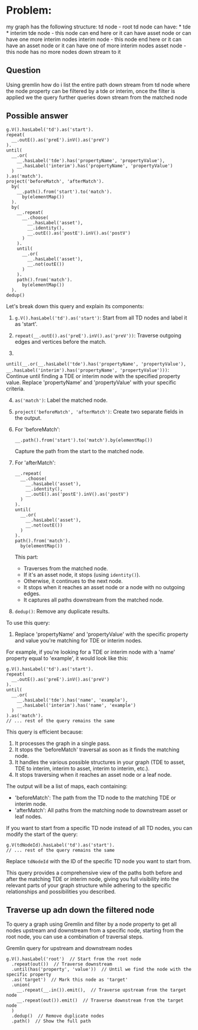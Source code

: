 # Problem:
my graph has the following structure:
td node - root
td node can have: * tde * interim
tde node - this node can end here  or it  can have asset node  or can have one more interim nodes
interim node - this node end here or it can have an asset node or it can have one of more interim nodes
asset node - this node has no more nodes down stream to it

## Question
Using gremlin how do i list the entire path down stream from td node where the node property  can  be filtered by a tde or interim, once the filter is applied we the query further queries down stream from the matched node


## Possible answer
```gremlin
g.V().hasLabel('td').as('start').
repeat(
  __.outE().as('preE').inV().as('preV')
).
until(
  __.or(
    __.hasLabel('tde').has('propertyName', 'propertyValue'),
    __.hasLabel('interim').has('propertyName', 'propertyValue')
  )
).as('match').
project('beforeMatch', 'afterMatch').
  by(
    __.path().from('start').to('match').
      by(elementMap())
  ).
  by(
    __.repeat(
      __.choose(
        __.hasLabel('asset'),
        __.identity(),
        __.outE().as('postE').inV().as('postV')
      )
    ).
    until(
      __.or(
        __.hasLabel('asset'),
        __.not(outE())
      )
    ).
    path().from('match').
      by(elementMap())
  ).
dedup()

```

Let's break down this query and explain its components:

1. `g.V().hasLabel('td').as('start')`: Start from all TD nodes and label it as 'start'.

2. `repeat(__.outE().as('preE').inV().as('preV'))`:
   Traverse outgoing edges and vertices before the match.

3.
`until(__.or(__.hasLabel('tde').has('propertyName', 'propertyValue'), __.hasLabel('interim').has('propertyName', 'propertyValue')))`:
Continue until finding a TDE or interim node with the specified property value.
Replace 'propertyName' and 'propertyValue' with your specific criteria.

4. `as('match')`: Label the matched node.

5. `project('beforeMatch', 'afterMatch')`: Create two separate fields in the output.

6. For 'beforeMatch':
   ```gremlin
   __.path().from('start').to('match').by(elementMap())
   ```
   Capture the path from the start to the matched node.

7. For 'afterMatch':
   ```gremlin
   __.repeat(
     __.choose(
       __.hasLabel('asset'),
       __.identity(),
       __.outE().as('postE').inV().as('postV')
     )
   ).
   until(
     __.or(
       __.hasLabel('asset'),
       __.not(outE())
     )
   ).
   path().from('match').
     by(elementMap())
   ```
   This part:
    - Traverses from the matched node.
    - If it's an asset node, it stops (using `identity()`).
    - Otherwise, it continues to the next node.
    - It stops when it reaches an asset node or a node with no outgoing edges.
    - It captures all paths downstream from the matched node.

8. `dedup()`: Remove any duplicate results.

To use this query:

1. Replace 'propertyName' and 'propertyValue' with the specific property and value you're matching for TDE or interim
   nodes.

For example, if you're looking for a TDE or interim node with a 'name' property equal to 'example', it would look like
this:

```gremlin
g.V().hasLabel('td').as('start').
repeat(
  __.outE().as('preE').inV().as('preV')
).
until(
  __.or(
    __.hasLabel('tde').has('name', 'example'),
    __.hasLabel('interim').has('name', 'example')
  )
).as('match').
// ... rest of the query remains the same
```

This query is efficient because:

1. It processes the graph in a single pass.
2. It stops the 'beforeMatch' traversal as soon as it finds the matching node.
3. It handles the various possible structures in your graph (TDE to asset, TDE to interim, interim to asset, interim to
   interim, etc.).
4. It stops traversing when it reaches an asset node or a leaf node.

The output will be a list of maps, each containing:

- 'beforeMatch': The path from the TD node to the matching TDE or interim node.
- 'afterMatch': All paths from the matching node to downstream asset or leaf nodes.

If you want to start from a specific TD node instead of all TD nodes, you can modify the start of the query:

```gremlin
g.V(tdNodeId).hasLabel('td').as('start').
// ... rest of the query remains the same
```

Replace `tdNodeId` with the ID of the specific TD node you want to start from.

This query provides a comprehensive view of the paths both before and after the matching TDE or interim node, giving you
full visibility into the relevant parts of your graph structure while adhering to the specific relationships and
possibilities you described.

## Traverse up adn down the filtered node
To query a graph using Gremlin and filter by a node property to get all nodes upstream and downstream from a specific
node, starting from the root node, you can use a combination of traversal steps.

Gremlin query for upstream and downstream nodes
```gremlin
g.V().hasLabel('root')  // Start from the root node
  .repeat(out())  // Traverse downstream
  .until(has('property', 'value'))  // Until we find the node with the specific property
  .as('target')  // Mark this node as 'target'
  .union(
    __.repeat(__.in()).emit(),  // Traverse upstream from the target node
    __.repeat(out()).emit()  // Traverse downstream from the target node
  )
  .dedup()  // Remove duplicate nodes
  .path()  // Show the full path
```